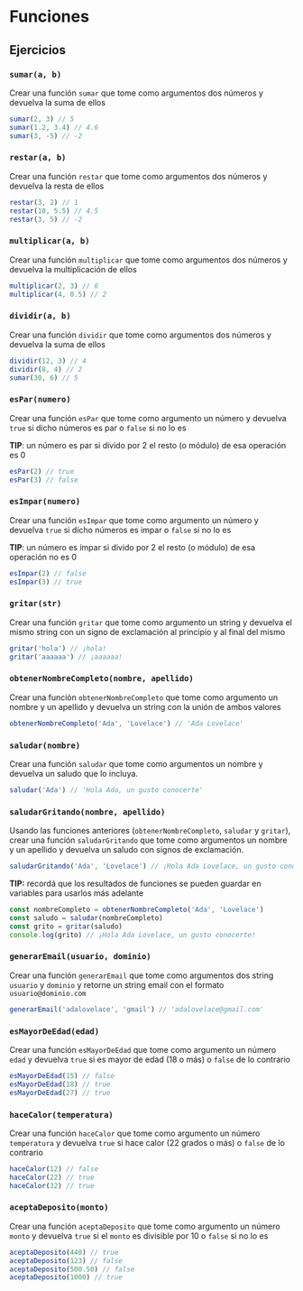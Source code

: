 # Funciones

## Ejercicios

### `sumar(a, b)`

Crear una función `sumar` que tome como argumentos dos números y devuelva la suma de ellos

```javascript
sumar(2, 3) // 5
sumar(1.2, 3.4) // 4.6
sumar(3, -5) // -2
```

### `restar(a, b)`

Crear una función `restar` que tome como argumentos dos números y devuelva la resta de ellos

```javascript
restar(3, 2) // 1
restar(10, 5.5) // 4.5
restar(3, 5) // -2
```

### `multiplicar(a, b)`

Crear una función `multiplicar` que tome como argumentos dos números y devuelva la multiplicación de ellos

```javascript
multiplicar(2, 3) // 6
multiplicar(4, 0.5) // 2
```

### `dividir(a, b)`

Crear una función `dividir` que tome como argumentos dos números y devuelva la suma de ellos

```javascript
dividir(12, 3) // 4
dividir(8, 4) // 2
sumar(30, 6) // 5
```

### `esPar(numero)`

Crear una función `esPar` que tome como argumento un número y devuelva `true` si dicho números es par o `false` si no lo es

**TIP**: un número es par si divido por 2 el resto (o módulo) de esa operación es 0

```javascript
esPar(2) // true
esPar(3) // false
```

### `esImpar(numero)`

Crear una función `esImpar` que tome como argumento un número y devuelva `true` si dicho números es impar o `false` si no lo es

**TIP**: un número es impar si divido por 2 el resto (o módulo) de esa operación no es 0

```javascript
esImpar(2) // false
esImpar(3) // true
```

### `gritar(str)` 

Crear una función `gritar` que tome como argumento un string y devuelva el mismo string con un signo de exclamación al principio y al final del mismo

```javascript
gritar('hola') // ¡hola!
gritar('aaaaaa') // ¡aaaaaa!
```

### `obtenerNombreCompleto(nombre, apellido)`

Crear una función `obtenerNombreCompleto` que tome como argumento un nombre y un apellido y devuelva un string con la unión de ambos valores

```javascript
obtenerNombreCompleto('Ada', 'Lovelace') // 'Ada Lovelace'
```

### `saludar(nombre)`

Crear una función `saludar` que tome como argumentos un nombre y devuelva un saludo que lo incluya.

```javascript
saludar('Ada') // 'Hola Ada, un gusto conocerte'
```

### `saludarGritando(nombre, apellido)`

Usando las funciones anteriores (`obtenerNombreCompleto`, `saludar` y `gritar`), crear una función `saludarGritando` que tome como argumentos un nombre y un apellido y devuelva un saludo con signos de exclamación.

```javascript
saludarGritando('Ada', 'Lovelace') // ¡Hola Ada Lovelace, un gusto conocerte!
```

**TIP:** recordá que los resultados de funciones se pueden guardar en variables para usarlos más adelante

```javascript
const nombreCompleto = obtenerNombreCompleto('Ada', 'Lovelace')
const saludo = saludar(nombreCompleto)
const grito = gritar(saludo)
console.log(grito) // ¡Hola Ada Lovelace, un gusto conocerte!
```

### `generarEmail(usuario, dominio)`

Crear una función `generarEmail` que tome como argumentos dos string `usuario` y `dominio` y retorne un string email con el formato `usuario@dominio.com`

```javascript
generarEmail('adalovelace', 'gmail') // 'adalovelace@gmail.com'
```

### `esMayorDeEdad(edad)`

Crear una función `esMayorDeEdad` que tome como argumento un número `edad` y devuelva `true` si es mayor de edad (18 o más) o `false` de lo contrario

```javascript
esMayorDeEdad(15) // false
esMayorDeEdad(18) // true
esMayorDeEdad(27) // true
```

### `haceCalor(temperatura)`

Crear una función `haceCalor` que tome como argumento un número `temperatura` y devuelva `true` si hace calor (22 grados o más) o `false` de lo contrario

```javascript
haceCalor(12) // false
haceCalor(22) // true
haceCalor(32) // true
```

### `aceptaDeposito(monto)`

Crear una función `aceptaDeposito` que tome como argumento un número `monto` y devuelva `true` si el `monto` es divisible por 10 o `false` si no lo es

```javascript
aceptaDeposito(440) // true
aceptaDeposito(123) // false
aceptaDeposito(500.50) // false
aceptaDeposito(1000) // true
```